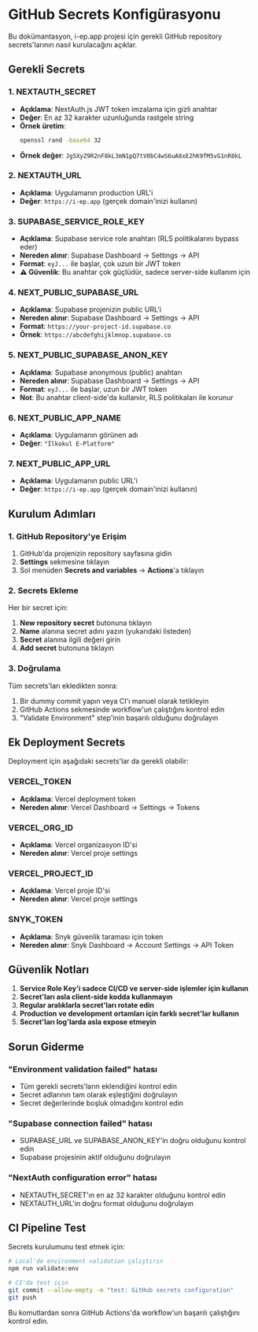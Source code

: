 # GitHub Secrets Konfigürasyonu

Bu dokümantasyon, i-ep.app projesi için gerekli GitHub repository secrets'larının nasıl kurulacağını açıklar.

## Gerekli Secrets

### 1. NEXTAUTH_SECRET

- **Açıklama**: NextAuth.js JWT token imzalama için gizli anahtar
- **Değer**: En az 32 karakter uzunluğunda rastgele string
- **Örnek üretim**:
  ```bash
  openssl rand -base64 32
  ```
- **Örnek değer**: `Jg5XyZ9R2nF8kL3mN1pQ7tV0bC4wS6uA8xE2hK9fM5vG1nR8kL`

### 2. NEXTAUTH_URL

- **Açıklama**: Uygulamanın production URL'i
- **Değer**: `https://i-ep.app` (gerçek domain'inizi kullanın)

### 3. SUPABASE_SERVICE_ROLE_KEY

- **Açıklama**: Supabase service role anahtarı (RLS politikalarını bypass eder)
- **Nereden alınır**: Supabase Dashboard → Settings → API
- **Format**: `eyJ...` ile başlar, çok uzun bir JWT token
- **⚠️ Güvenlik**: Bu anahtar çok güçlüdür, sadece server-side kullanım için

### 4. NEXT_PUBLIC_SUPABASE_URL

- **Açıklama**: Supabase projenizin public URL'i
- **Nereden alınır**: Supabase Dashboard → Settings → API
- **Format**: `https://your-project-id.supabase.co`
- **Örnek**: `https://abcdefghijklmnop.supabase.co`

### 5. NEXT_PUBLIC_SUPABASE_ANON_KEY

- **Açıklama**: Supabase anonymous (public) anahtarı
- **Nereden alınır**: Supabase Dashboard → Settings → API
- **Format**: `eyJ...` ile başlar, uzun bir JWT token
- **Not**: Bu anahtar client-side'da kullanılır, RLS politikaları ile korunur

### 6. NEXT_PUBLIC_APP_NAME

- **Açıklama**: Uygulamanın görünen adı
- **Değer**: `"İlkokul E-Platform"`

### 7. NEXT_PUBLIC_APP_URL

- **Açıklama**: Uygulamanın public URL'i
- **Değer**: `https://i-ep.app` (gerçek domain'inizi kullanın)

## Kurulum Adımları

### 1. GitHub Repository'ye Erişim

1. GitHub'da projenizin repository sayfasına gidin
2. **Settings** sekmesine tıklayın
3. Sol menüden **Secrets and variables** → **Actions**'a tıklayın

### 2. Secrets Ekleme

Her bir secret için:

1. **New repository secret** butonuna tıklayın
2. **Name** alanına secret adını yazın (yukarıdaki listeden)
3. **Secret** alanına ilgili değeri girin
4. **Add secret** butonuna tıklayın

### 3. Doğrulama

Tüm secrets'ları ekledikten sonra:

1. Bir dummy commit yapın veya CI'ı manuel olarak tetikleyin
2. GitHub Actions sekmesinde workflow'un çalıştığını kontrol edin
3. "Validate Environment" step'inin başarılı olduğunu doğrulayın

## Ek Deployment Secrets

Deployment için aşağıdaki secrets'lar da gerekli olabilir:

### VERCEL_TOKEN

- **Açıklama**: Vercel deployment token
- **Nereden alınır**: Vercel Dashboard → Settings → Tokens

### VERCEL_ORG_ID

- **Açıklama**: Vercel organizasyon ID'si
- **Nereden alınır**: Vercel proje settings

### VERCEL_PROJECT_ID

- **Açıklama**: Vercel proje ID'si
- **Nereden alınır**: Vercel proje settings

### SNYK_TOKEN

- **Açıklama**: Snyk güvenlik taraması için token
- **Nereden alınır**: Snyk Dashboard → Account Settings → API Token

## Güvenlik Notları

1. **Service Role Key'i sadece CI/CD ve server-side işlemler için kullanın**
2. **Secret'ları asla client-side kodda kullanmayın**
3. **Regular aralıklarla secret'ları rotate edin**
4. **Production ve development ortamları için farklı secret'lar kullanın**
5. **Secret'ları log'larda asla expose etmeyin**

## Sorun Giderme

### "Environment validation failed" hatası

- Tüm gerekli secrets'ların eklendiğini kontrol edin
- Secret adlarının tam olarak eşleştiğini doğrulayın
- Secret değerlerinde boşluk olmadığını kontrol edin

### "Supabase connection failed" hatası

- SUPABASE_URL ve SUPABASE_ANON_KEY'in doğru olduğunu kontrol edin
- Supabase projesinin aktif olduğunu doğrulayın

### "NextAuth configuration error" hatası

- NEXTAUTH_SECRET'ın en az 32 karakter olduğunu kontrol edin
- NEXTAUTH_URL'in doğru format olduğunu doğrulayın

## CI Pipeline Test

Secrets kurulumunu test etmek için:

```bash
# Local'de environment validation çalıştırın
npm run validate:env

# CI'da test için
git commit --allow-empty -m "test: GitHub secrets configuration"
git push
```

Bu komutlardan sonra GitHub Actions'da workflow'un başarılı çalıştığını kontrol edin.
